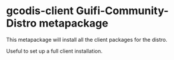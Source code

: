 gcodis-client Guifi-Community-Distro metapackage
================================================

This metapackage will install all the client packages for the distro.

Useful to set up a full client installation.

